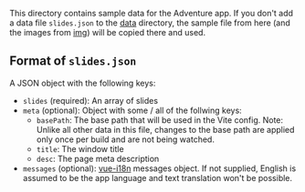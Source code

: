 This directory contains sample data for the Adventure app. If you don't add a data file `slides.json` to the [data](../src/assets/data/) directory, the sample file from here (and the images from [img](./img/)) will be copied there and used.

## Format of `slides.json`
A JSON object with the following keys:
* `slides` (required): An array of slides
* `meta` (optional): Object with some / all of the follwing keys:
    * `basePath`: The base path that will be used in the Vite config. Note: Unlike all other data in this file, changes to the base path are applied only once per build and are not being watched.
    * `title`: The window title
    * `desc`: The page meta description
* `messages` (optional): [vue-i18n](https://vue-i18n.intlify.dev/guide/essentials/syntax.html) messages object. If not supplied, English is assumed to be the app language and text translation won't be possible.